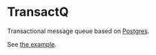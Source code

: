 TransactQ
=========

Transactional message queue based on [Postgres](https://www.postgresql.org/).

See [the example](https://github.com/aliskhakov/transactq/blob/master/src/main/java/com/jstructure/transactq/example).
